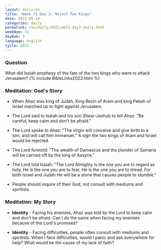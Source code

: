 ```yaml
---
layout: daily-en
title: "Week 71 Day 3: Reject Two Kings"
date: 2023-05-10
categories: daily
permalink: /en/daily/2022/wk71-day3-daily.html
weekNum: 71
dayNum: 3
language: English
cycle: 2022
---
```

### Question     
What did Isaiah prophesy of the fate of the two kings who were to attack Jerusalem?
{% include BibleLinks2022.html %}

### Meditation: God's Story   
+ When Ahaz was king of Judah, King Rezin of Aram and king Pekah of Israel marched up to fight against Jerusalem. 

+ The Lord said to Isaiah and his son Shear-Jashub to tell Ahaz: "Be careful, keep calm and don't be afraid." 

+ The Lord spoke to Ahaz: "The virgin will conceive and give birth to a son, and will call him Immanuel." A sign the two kings of Aram and Israel would be rejected. 

+ The Lord foretold: "The wealth of Damascus and the plunder of Samaria will be carried off by the king of Assyria." 

+ The Lord told Isaiah: "The Lord Almighty is the one you are to regard as holy, He is the one you are to fear, He is the one you are to dread. For both Israel and Judah He will be a stone that causes people to stumble." 

+ People should inquire of their God, not consult with mediums and spiritists. 

### Meditation: My Story   
+ **Identity** - Facing his enemies, Ahaz was told by the Lord to keep calm and don't be afraid. Can I do the same when facing my enemies because of the Lord's promises? 

+ **Identity** - Facing difficulties, people often consult with mediums and spiritists. When I face difficulties, would I panic and ask everywhere for help? What would be the cause of my lack of faith? 
